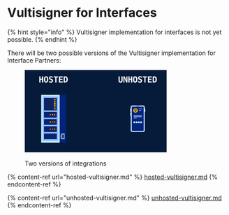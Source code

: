 # Vultisigner for Interfaces

{% hint style="info" %}
Vultisigner implementation for interfaces is not yet possible.
{% endhint %}

There will be two possible versions of the Vultisigner implementation for Interface Partners:



<div data-full-width="false">

<figure><img src="../../.gitbook/assets/image.png" alt=""><figcaption><p>Two versions of integrations</p></figcaption></figure>

</div>

{% content-ref url="hosted-vultisigner.md" %}
[hosted-vultisigner.md](hosted-vultisigner.md)
{% endcontent-ref %}

{% content-ref url="unhosted-vultisigner.md" %}
[unhosted-vultisigner.md](unhosted-vultisigner.md)
{% endcontent-ref %}

